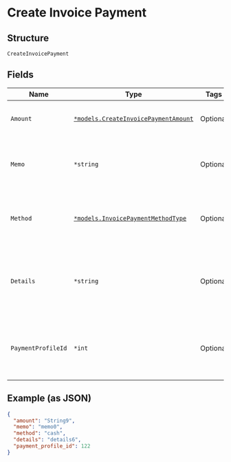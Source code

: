 
# Create Invoice Payment

## Structure

`CreateInvoicePayment`

## Fields

| Name | Type | Tags | Description |
|  --- | --- | --- | --- |
| `Amount` | [`*models.CreateInvoicePaymentAmount`](../../doc/models/containers/create-invoice-payment-amount.md) | Optional | This is a container for one-of cases. |
| `Memo` | `*string` | Optional | A description to be attached to the payment. |
| `Method` | [`*models.InvoicePaymentMethodType`](../../doc/models/invoice-payment-method-type.md) | Optional | The type of payment method used. Defaults to other. |
| `Details` | `*string` | Optional | Additional information related to the payment method (eg. Check #) |
| `PaymentProfileId` | `*int` | Optional | The ID of the payment profile to be used for the payment. |

## Example (as JSON)

```json
{
  "amount": "String9",
  "memo": "memo0",
  "method": "cash",
  "details": "details6",
  "payment_profile_id": 122
}
```


